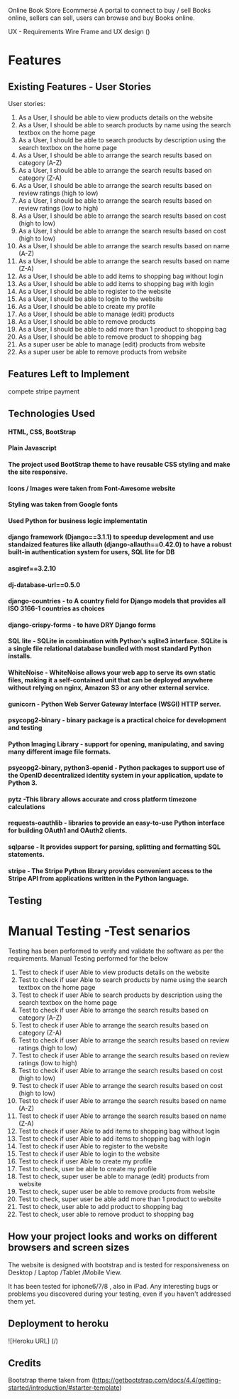 Online Book Store Ecommerse
A portal to connect to buy / sell Books online, sellers can sell, users can browse and buy Books online.

UX - Requirements
Wire Frame and UX design
()

# Features

## Existing Features - User Stories
User stories:
1.	As a User, I should be able to view products details on the website
2.	As a User, I should be able to search products by name using the search textbox on the home page
3.	As a User, I should be able to search products by description using the search textbox on the home page
4.	As a User, I should be able to arrange the search results based on category (A-Z)
5.	As a User, I should be able to arrange the search results based on category (Z-A)
6.	As a User, I should be able to arrange the search results based on review ratings  (high to low)
7.	As a User, I should be able to arrange the search results based on review ratings  (low to high)
8.	As a User, I should be able to arrange the search results based on cost (high to low)
9.	As a User, I should be able to arrange the search results based on cost (high to low)
10.	As a User, I should be able to arrange the search results based on name (A-Z)
11.	As a User, I should be able to arrange the search results based on name (Z-A)
12.	As a User, I should be able to add items to shopping bag without login
13.	As a User, I should be able to add items to shopping bag with login
14.	As a User, I should be able to register to the website
15.	As a User, I should be able to login to the website
16.	As a User, I should be able to create my profile
17. As a User, I should be able to manage (edit) products
18. As a User, I should be able to remove products
19. As a User, I should be able to add more than 1 product to shopping bag
20. As a User, I should be able to remove product to shopping bag
21. As a super user be able to manage (edit) products from website
22. As a super user be able to remove products from website


## Features Left to Implement
compete stripe payment


## Technologies Used
#### HTML, CSS, BootStrap
#### Plain Javascript 
#### The project used BootStrap theme to have reusable CSS styling and make the site responsive.
#### Icons / Images were taken from Font-Awesome website
#### Styling was taken from Google fonts
#### Used Python for business logic implementatin
#### django framework (Django==3.1.1) to speedup development and use standaized features like allauth (django-allauth==0.42.0) to have a robust built-in authentication system for users, SQL lite for DB 
#### asgiref==3.2.10
#### dj-database-url==0.5.0
#### django-countries - to A country field for Django models that provides all ISO 3166-1 countries as choices
#### django-crispy-forms - to have DRY Django forms
#### SQL lite - SQLite in combination with Python's sqlite3 interface. SQLite is a single file relational database bundled with most standard Python installs.
#### WhiteNoise - WhiteNoise allows your web app to serve its own static files, making it a self-contained unit that can be deployed anywhere without relying on nginx, Amazon S3 or any other external service.
#### gunicorn - Python Web Server Gateway Interface (WSGI) HTTP server. 
#### psycopg2-binary - binary package is a practical choice for development and testing 
#### Python Imaging Library -  support for opening, manipulating, and saving many different image file formats. 
#### psycopg2-binary, python3-openid -  Python packages to support use of the OpenID decentralized identity system in your application, update to Python 3.
#### pytz -This library allows accurate and cross platform timezone calculations
#### requests-oauthlib -  libraries to provide an easy-to-use Python interface for building OAuth1 and OAuth2 clients.
#### sqlparse - It provides support for parsing, splitting and formatting SQL statements.
#### stripe - The Stripe Python library provides convenient access to the Stripe API from applications written in the Python language. 


## Testing


# Manual Testing -Test senarios
Testing has been performed to verify and validate the software as per the requirements. Manual Testing performed for the below
1.	Test to check if user Able to view products details on the website
2.	Test to check if user Able to search products by name using the search textbox on the home page
3.	Test to check if user Able to search products by description using the search textbox on the home page
4.	Test to check if user Able to arrange the search results based on category (A-Z)
5.	Test to check if user Able to arrange the search results based on category (Z-A)
6.	Test to check if user Able to arrange the search results based on review ratings  (high to low)
7.	Test to check if user Able to arrange the search results based on review ratings  (low to high)
8.	Test to check if user Able to arrange the search results based on cost (high to low)
9.	Test to check if user Able to arrange the search results based on cost (high to low)
10.	Test to check if user Able to arrange the search results based on name (A-Z)
11.	Test to check if user Able to arrange the search results based on name (Z-A)
12.	Test to check if user Able to add items to shopping bag without login
13.	Test to check if user Able to add items to shopping bag with login
14.	Test to check if user Able to register to the website
15.	Test to check if user Able to login to the website
16.	Test to check if user Able to create my profile
16.	Test to check, user be able to create my profile
17. Test to check, super user be able to manage (edit) products from website
18. Test to check, super user be able to remove products from website
19. Test to check, super user be able  add more than 1 product to website
20. Test to check, user able to add product to shopping bag
21. Test to check, user able to remove product to shopping bag



## How your project looks and works on different browsers and screen sizes
The website is designed with bootstrap and is tested for responsiveness on Desktop / Laptop /Tablet /Mobile View.


It has been tested for iphone6/7/8 , also in iPad.
Any interesting bugs or problems you discovered during your testing, even if you haven't addressed them yet.


## Deployment to heroku



![Heroku URL] (/)

## Credits
Bootstrap theme taken from
(https://getbootstrap.com/docs/4.4/getting-started/introduction/#starter-template)
